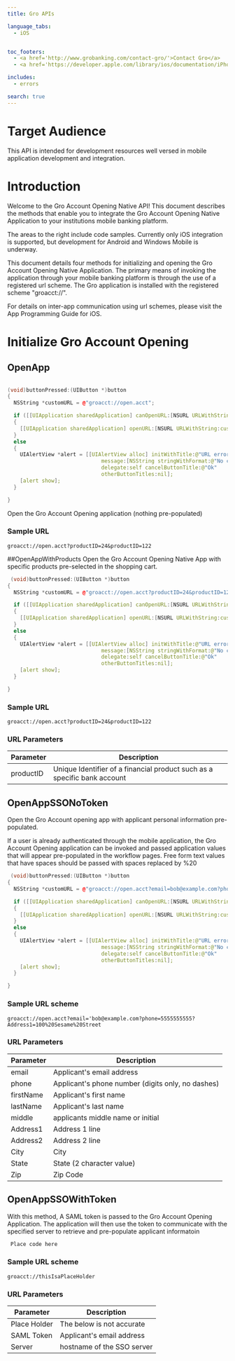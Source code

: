 ```yaml
---
title: Gro APIs

language_tabs:
  - iOS


toc_footers:
  - <a href='http://www.grobanking.com/contact-gro/'>Contact Gro</a>
  - <a href='https://developer.apple.com/library/ios/documentation/iPhone/Conceptual/iPhoneOSProgrammingGuide/Inter-AppCommunication/Inter-AppCommunication.html#//apple_ref/doc/uid/TP40007072-CH6-SW1'>Apple URL Schemes Programming Guide</a>

includes:
  - errors

search: true
---
```


# Target Audience

This API is intended for development resources well versed in mobile application development and integration.


# Introduction

Welcome to the Gro Account Opening Native API!  This document describes the methods that enable you to integrate the Gro Account Opening Native Application to your institutions mobile banking platform.

The areas to the right include code samples.  Currently only iOS integration is supported, but development for Android and Windows Mobile is underway. 

This document details four methods for initializing and opening the Gro Account Opening Native Application.  The primary means of invoking the application through your mobile banking platform is through the use of a registered url scheme.  The Gro application is installed with the registered scheme "groacct://".

For details on inter-app communication using url schemes, please visit the App Programming Guide for iOS.


# Initialize Gro Account Opening

## OpenApp

```c++

(void)buttonPressed:(UIButton *)button
{
  NSString *customURL = @"groacct://open.acct";

  if ([[UIApplication sharedApplication] canOpenURL:[NSURL URLWithString:customURL]])
  {
    [[UIApplication sharedApplication] openURL:[NSURL URLWithString:customURL]];
  }
  else
  {
    UIAlertView *alert = [[UIAlertView alloc] initWithTitle:@"URL error"
                              message:[NSString stringWithFormat:@"No custom URL defined for %@", customURL]
                              delegate:self cancelButtonTitle:@"Ok" 
                              otherButtonTitles:nil];
    [alert show];
  }

}

```



Open the Gro Account Opening application (nothing pre-populated)


### Sample URL 
`groacct://open.acct?productID=24&productID=122`


##OpenAppWithProducts
Open the Gro Account Opening Native App with specific products pre-selected in the shopping cart.


```c++
 (void)buttonPressed:(UIButton *)button
{
  NSString *customURL = @"groacct://open.acct?productID=24&productID=122";

  if ([[UIApplication sharedApplication] canOpenURL:[NSURL URLWithString:customURL]])
  {
    [[UIApplication sharedApplication] openURL:[NSURL URLWithString:customURL]];
  }
  else
  {
    UIAlertView *alert = [[UIAlertView alloc] initWithTitle:@"URL error"
                              message:[NSString stringWithFormat:@"No custom URL defined for %@", customURL]
                              delegate:self cancelButtonTitle:@"Ok" 
                              otherButtonTitles:nil];
    [alert show];
  }

}
```


### Sample URL 
`groacct://open.acct?productID=24&productID=122`

### URL Parameters
Parameter | Description
--------- | -----------
productID | Unique Identifier of a financial product such as a specific bank account


## OpenAppSSONoToken

Open the Gro Account opening app with applicant personal information pre-populated.

If a user is already authenticated through the mobile application, the Gro Account Opening application can be invoked and passed application values that will appear pre-populated in the workflow pages. Free form text values that have spaces should be passed with spaces replaced by %20


```c++
 (void)buttonPressed:(UIButton *)button
{
  NSString *customURL = @"groacct://open.acct?email=bob@example.com?phone=5555555555?Address1=100%20Sesame%20Street";

  if ([[UIApplication sharedApplication] canOpenURL:[NSURL URLWithString:customURL]])
  {
    [[UIApplication sharedApplication] openURL:[NSURL URLWithString:customURL]];
  }
  else
  {
    UIAlertView *alert = [[UIAlertView alloc] initWithTitle:@"URL error"
                              message:[NSString stringWithFormat:@"No custom URL defined for %@", customURL]
                              delegate:self cancelButtonTitle:@"Ok" 
                              otherButtonTitles:nil];
    [alert show];
  }

}

```



### Sample URL scheme

`groacct://open.acct?email='bob@example.com?phone=5555555555?Address1=100%20Sesame%20Street`

### URL Parameters

Parameter | Description
--------- | -----------
email | Applicant's email address
phone | Applicant's phone number (digits only, no dashes)
firstName | Applicant's first name
lastName | Applicant's last name
middle | applicants middle name or initial
Address1 | Address 1 line
Address2 | Address 2 line
City | City 
State | State (2 character value)
Zip | Zip Code

## OpenAppSSOWithToken

With this method, A SAML token is passed to the Gro Account Opening Application.
The application will then use the token to communicate with the specified server to retrieve and pre-populate applicant informatoin


```c++
 Place code here
```



### Sample URL scheme

`groacct://thisIsaPlaceHolder`

### URL Parameters

Parameter | Description
--------- | -----------
Place Holder | The below is not accurate
SAML Token | Applicant's email address
Server | hostname of the SSO server



